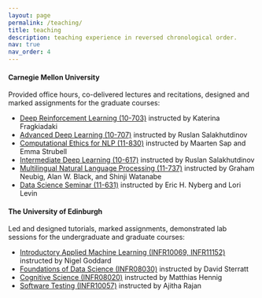 ```yaml
---
layout: page
permalink: /teaching/
title: teaching
description: teaching experience in reversed chronological order.  
nav: true
nav_order: 4
---
```


#### Carnegie Mellon University
Provided office hours, co-delivered lectures and recitations, designed and marked assignments for the graduate courses:
- [Deep Reinforcement Learning (10-703)](https://cmudeeprl.github.io/703website_f23/) instructed by Katerina Fragkiadaki
- [Advanced Deep Learning (10-707)](https://machinelearningcmu.github.io/S23-10707/) instructed by Ruslan Salakhutdinov
- [Computational Ethics for NLP (11-830)](https://maartensap.com/11-830-Spring2023/) instructed by Maarten Sap and Emma Strubell
- [Intermediate Deep Learning (10-617)](https://rsalakhucmu.github.io/10417-22/) instructed by Ruslan Salakhutdinov
- [Multilingual Natural Language Processing (11-737)](http://phontron.com/class/multiling2022/) instructed by Graham Neubig, Alan W. Black, and Shinji Watanabe
- [Data Science Seminar (11-631)](https://www.coursicle.com/cmu/courses/LTI/11631/) instructed by Eric H. Nyberg and Lori Levin

#### The University of Edinburgh
Led and designed tutorials, marked assignments, demonstrated lab sessions for the undergraduate and graduate courses:
- [Introductory Applied Machine Learning (INFR10069, INFR11152)](http://www-test.drps.ed.ac.uk/17-18/dpt/cxinfr11152.htm) instructed by Nigel Goddard
- [Foundations of Data Science (INFR08030)](http://www.drps.ed.ac.uk/20-21/dpt/cxinfr08030.htm) instructed by David Sterratt
- [Cognitive Science (INFR08020)](http://www.drps.ed.ac.uk/21-22/dpt/cxinfr08020.htm) instructed by Matthias Hennig
- [Software Testing (INFR10057)](http://www.drps.ed.ac.uk/20-21/dpt/cxinfr10057.htm) instructed by Ajitha Rajan
